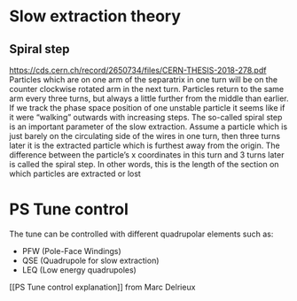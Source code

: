 # Slow extraction theory

## Spiral step
https://cds.cern.ch/record/2650734/files/CERN-THESIS-2018-278.pdf
Particles which are on one arm of the separatrix in one turn will be on the counter clockwise rotated arm in the next turn. Particles return to the same arm every three turns, but always a little further from the middle than earlier. If we track the phase space position of one unstable particle it seems like if it were “walking” outwards with increasing steps. The so-called spiral step is an important parameter of the slow extraction. Assume a particle which is just barely on the circulating side of the wires in one turn, then three turns later it is the extracted particle which is furthest away from the origin. The difference between the particle’s x coordinates in this turn and 3 turns later is called the spiral step. In other words, this is the length of the section on which particles are extracted or lost

# PS Tune control

The tune can be controlled with different quadrupolar elements such as:

* PFW (Pole-Face Windings)
* QSE (Quadrupole for slow extraction)
* LEQ (Low energy quadrupoles)

[[PS Tune control explanation]] from Marc Delrieux
